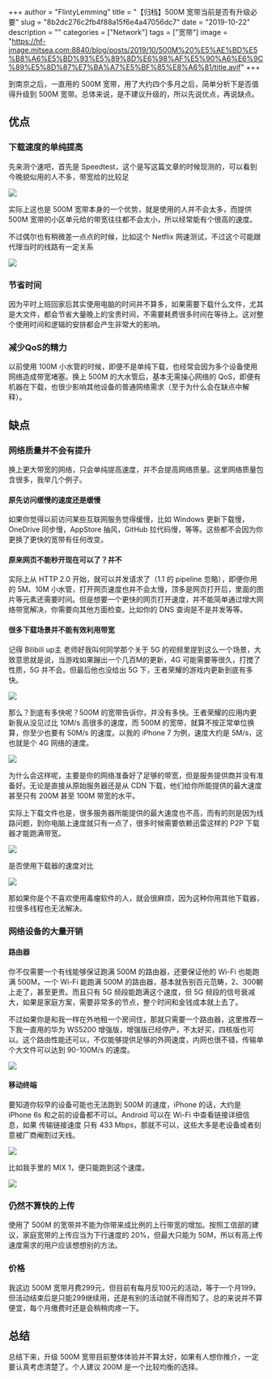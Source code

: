 +++
author = "FlintyLemming"
title = "【归档】500M 宽带当前是否有升级必要"
slug = "8b2dc276c2fb4f88a15f6e4a47056dc7"
date = "2019-10-22"
description = ""
categories = ["Network"]
tags = ["宽带"]
image = "https://hf-image.mitsea.com:8840/blog/posts/2019/10/500M%20%E5%AE%BD%E5%B8%A6%E5%BD%93%E5%89%8D%E6%98%AF%E5%90%A6%E6%9C%89%E5%8D%87%E7%BA%A7%E5%BF%85%E8%A6%81/title.avif"
+++

到南京之后，一直用的 500M 宽带，用了大约四个多月之后，简单分析下是否值得升级到 500M 宽带。总体来说，是不建议升级的，所以先说优点，再说缺点。

## 优点

### 下载速度的单纯提高

先来测个速吧，首先是 Speedtest，这个是写这篇文章的时候现测的，可以看到今晚貌似用的人不多，带宽给的比较足

![](https://hf-image.mitsea.com:8840/blog/posts/2019/10/500M%20%E5%AE%BD%E5%B8%A6%E5%BD%93%E5%89%8D%E6%98%AF%E5%90%A6%E6%9C%89%E5%8D%87%E7%BA%A7%E5%BF%85%E8%A6%81/1.avif)

实际上这也是 500M 宽带本身的一个优势，就是使用的人并不会太多，而提供 500M 宽带的小区单元给的带宽往往都不会太小，所以经常能有个很高的速度。

不过偶尔也有稍微差一点点的时候，比如这个 Netflix 网速测试，不过这个可能跟代理当时的线路有一定关系

![](https://hf-image.mitsea.com:8840/blog/posts/2019/10/500M%20%E5%AE%BD%E5%B8%A6%E5%BD%93%E5%89%8D%E6%98%AF%E5%90%A6%E6%9C%89%E5%8D%87%E7%BA%A7%E5%BF%85%E8%A6%81/2.avif)

### 节省时间

因为平时上班回家后其实使用电脑的时间并不算多，如果需要下载什么文件，尤其是大文件，都会节省大量晚上的宝贵时间，不需要耗费很多时间在等待上。这对整个使用时间和逻辑的安排都会产生非常大的影响。

### 减少QoS的精力

以前使用 100M 小水管的时候，即便不是单纯下载，也经常会因为多个设备使用网络造成带宽堵塞。换上 500M 的大水管后，基本无需操心网络的 QoS，即便有机器在下载，也很少影响其他设备的普通网络需求（至于为什么会在缺点中解释）。

## 缺点

### 网络质量并不会有提升

换上更大带宽的网络，只会单纯提高速度，并不会提高网络质量。这里网络质量包含很多，我举几个例子。

#### 原先访问缓慢的速度还是缓慢

如果你觉得以前访问某些互联网服务觉得缓慢，比如 Windows 更新下载慢，OneDrive 同步慢，AppStore 抽风，GitHub 拉代码慢，等等。这些都不会因为你更换了更快的宽带有任何改变。

#### 原来网页不能秒开现在可以了？并不

实际上从 HTTP 2.0 开始，就可以并发请求了（1.1 的 pipeline 忽略），即便你用的 5M、10M 小水管，打开网页速度也并不会太慢，顶多是网页打开后，里面的图片等元素还需要时间。但是想要一个更快的网页打开速度，并不能简单通过增大网络带宽解决，你需要向其他方面检查。比如你的 DNS 查询是不是并发等等。

#### 很多下载场景并不能有效利用带宽

记得 Bilibili up主 老师好我叫何同学那个关于 5G 的视频里提到这么一个场景，大致意思就是说，当游戏如果蹦出一个几百M的更新，4G 可能需要等很久，打搅了性质，5G 并不会。但最后他也没给出 5G 下，王者荣耀的游戏内更新到底有多快。

![](https://hf-image.mitsea.com:8840/blog/posts/2019/10/500M%20%E5%AE%BD%E5%B8%A6%E5%BD%93%E5%89%8D%E6%98%AF%E5%90%A6%E6%9C%89%E5%8D%87%E7%BA%A7%E5%BF%85%E8%A6%81/3.avif)

那么？到底有多快呢？500M 的宽带告诉你，并没有多快。王者荣耀的应用内更新我从没见过比 10M/s 高很多的速度，而 500M 的宽带，就算不按正常单位换算，你至少也要有 50M/s 的速度。以我的 iPhone 7 为例，速度大约是 5M/s，这也就是个 4G 网络的速度。

![](https://hf-image.mitsea.com:8840/blog/posts/2019/10/500M%20%E5%AE%BD%E5%B8%A6%E5%BD%93%E5%89%8D%E6%98%AF%E5%90%A6%E6%9C%89%E5%8D%87%E7%BA%A7%E5%BF%85%E8%A6%81/4.avif)

为什么会这样呢，主要是你的网络准备好了足够的带宽，但是服务提供商并没有准备好。无论是直接从原始服务器还是从 CDN 下载，他们给你所能提供的最大速度甚至只有 200M 甚至 100M 带宽的水平。

实际上下载文件也是，很多服务器所能提供的最大速度也不高，而有的则是因为线路问题，到你电脑上速度就只有一点了，很多时候需要依赖迅雷这样的 P2P 下载器才能跑满带宽。

![](https://hf-image.mitsea.com:8840/blog/posts/2019/10/500M%20%E5%AE%BD%E5%B8%A6%E5%BD%93%E5%89%8D%E6%98%AF%E5%90%A6%E6%9C%89%E5%8D%87%E7%BA%A7%E5%BF%85%E8%A6%81/5.avif)

是否使用下载器的速度对比

![](https://hf-image.mitsea.com:8840/blog/posts/2019/10/500M%20%E5%AE%BD%E5%B8%A6%E5%BD%93%E5%89%8D%E6%98%AF%E5%90%A6%E6%9C%89%E5%8D%87%E7%BA%A7%E5%BF%85%E8%A6%81/6.avif)

那如果你是个不喜欢使用毒瘤软件的人，就会很麻烦，因为这种你用其他下载器，拉很多线程也无法解决。

### 网络设备的大量开销

#### 路由器

你不仅需要一个有线能够保证跑满 500M 的路由器，还要保证他的 Wi-Fi 也能跑满 500M，一个 Wi-Fi 能跑满 500M 的路由器，基本就告别百元范畴，2、300朝上走了，甚至更贵。而且只有 5G 频段能跑满这个速度，但 5G 频段的信号衰减大，如果是家庭方案，需要非常多的节点，整个时间和金钱成本就上去了。

不过如果你是和我一样在外地租一个房间住，那就只需要一个路由器，这里推荐一下我一直用的华为 WS5200 增强版，增强版已经停产，不太好买，四核版也可以。这个路由性能还可以，不仅能够提供足够的外网速度，内网也很不错，传输单个大文件可以达到 90-100M/s 的速度。

![](https://hf-image.mitsea.com:8840/blog/posts/2019/10/500M%20%E5%AE%BD%E5%B8%A6%E5%BD%93%E5%89%8D%E6%98%AF%E5%90%A6%E6%9C%89%E5%8D%87%E7%BA%A7%E5%BF%85%E8%A6%81/7.avif)

#### 移动终端

要知道你较早的设备可能也无法跑到 500M 的速度，iPhone 的话，大约是 iPhone 6s 和之前的设备都不可以。Android 可以在 Wi-Fi 中查看链接详细信息，如果 传输链接速度 只有 433 Mbps，那就不可以，这些大多是老设备或者刻意被厂商阉割过天线。

![](https://hf-image.mitsea.com:8840/blog/posts/2019/10/500M%20%E5%AE%BD%E5%B8%A6%E5%BD%93%E5%89%8D%E6%98%AF%E5%90%A6%E6%9C%89%E5%8D%87%E7%BA%A7%E5%BF%85%E8%A6%81/8.avif)

比如我手里的 MIX 1，便只能跑到这个速度。

![](https://hf-image.mitsea.com:8840/blog/posts/2019/10/500M%20%E5%AE%BD%E5%B8%A6%E5%BD%93%E5%89%8D%E6%98%AF%E5%90%A6%E6%9C%89%E5%8D%87%E7%BA%A7%E5%BF%85%E8%A6%81/9.avif)

### 仍然不算快的上传

使用了 500M 的宽带并不能为你带来成比例的上行带宽的增加。按照工信部的建议，家庭宽带的上传应当为下行速度的 20%，但最大只能为 50M，所以有高上传速度需求的用户应该想想别的方法。

### 价格

我这边 500M 宽带月费299元，但目前有每月反100元的活动，等于一个月199，但活动结束后是只能299继续用，还是有别的活动就不得而知了。总的来说并不算便宜，每个月缴费时还是会稍稍肉疼一下。

## 总结

总结下来，升级 500M 宽带目前整体体验并不算太好，如果有人想你推介，一定要认真考虑清楚了。个人建议 200M 是一个比较均衡的选择。